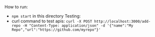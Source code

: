 How to run:
- `npm start` in this directory
Testing:
- curl command to test apis:
`curl -X POST http://localhost:3000/add-repo -H "Content-Type: application/json" -d '{"name":"My Repo","url":"https://github.com/myrepo"}'`
